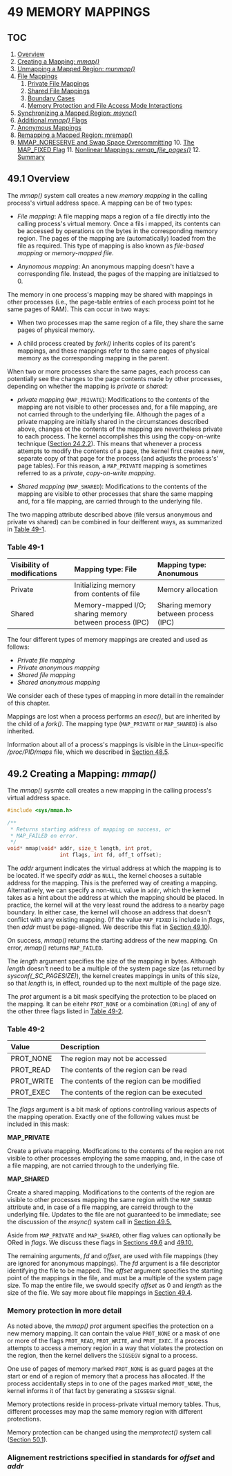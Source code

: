 # 49 MEMORY MAPPINGS

## TOC

1. [Overview](#491-overview)
2. [Creating a Mapping: *mmap()*](#492-creating-a-mapping-mmap)
3. [Unmapping a Mapped Region: *munmap()*](#493-unmapping-a-mapped-region-munmap)
4. [File Mappings](#494-file-mappings)
   1. [Private File Mappings](#4941-private-file-mappings)
   2. [Shared File Mappings](#4942-shared-file-mappings)
   3. [Boundary Cases](#4943-boundary-cases)
   4. [Memory Protection and File Access Mode Interactions](#4944-memory-protection-and-file-access-mode-interactions)
5. [Synchronizing a Mapped Region: *msync()*](#495-synchronizing-a-mapped-region-msync)
6. [Additional *mmap()* Flags](#496-additional-mmap-flags)
7. [Anonymous Mappings](#497-anonymous-mappings)
8. [Remapping a Mapped Region: mremap()](#498-remapping-a-mapped-region-mremap)
9. [MMAP_NORESERVE and Swap Space Overcommitting](#499-mmap-noreserve-and-swap-space-overcommitting)
   10. [The MAP_FIXED Flag](#4910-the-map-fixed-flag)
   11. [Nonlinear Mappings: *remap_file_pages()*](#4911-nonlinear-mappings-remap-file-pages)
   12. [Summary](#4912-summary)

## 49.1 Overview

The *mmap()* system call creates a new *memory mapping* in the calling
process's virtual address space.  A mapping can be of two types:

* *File mapping*: A file mapping maps a region of a file directly into the
  calling process's virtual memory. Once a fils i mapped, its contents can be
  accessed by operations on the bytes in the corresponding memory region. The
  pages of the mapping are (automatically) loaded from the file as required.
  This type of mapping is also known as *file-based mapping* or *memory-mapped
  file*.

* *Anynomous mapping*: An anonymous mapping doesn't have a corresponding file.
  Instead, the pages of the mapping are initialzsed to 0.

The memory in one process's mapping may be shared with mappings in other
processes (i.e., the page-table entries of each process point tot he same pages
of RAM). This can occur in two ways:

* When two processes map the same region of a file, they share the same pages
  of physical memory.

* A child process created by *fork()* inherits copies of its parent's mappings,
  and these mappings refer to the same pages of physical memory as the
  corresponding mapping in the parent.

When two or more processes share the same pages, each process can potentially
see the changes to the page contents made by other processes, depending on
whether the mapping is *private* or *shared*:

* *private mapping* (`MAP_PRIVATE`): Modifications to the contents of the
  mapping are not visible to other processes and, for a file mapping, are not
  carried through to the underlying file. Although the pages of a private
  mapping are initially shared in the circumstances described above, changes ot
  the contents of the mapping are nevertheless private to each process. The
  kernel accomplishes this using the copy-on-write technique ([Section
  24.2.2](#noop)). This means that whenever a process attempts to modify the
  contents of a page, the kernel first creates a new, separate copy of that
  page for the process (and adjusts the process's' page tables). For this
  reason, a `MAP_PRIVATE` mapping is sometimes referred to as a *private*,
  *copy-on-write mapping*.

* *Shared mapping* (`MAP_SHARED`): Modifications to the contents of the mapping
  are visible to other processes that share the same mapping and, for a file
  mapping, are carried through to the underlying file.

The two mapping attribute described above (file versus anonymous and private vs
shared) can be combined in four deifferent ways, as summarized in [Table
49-1](#table-49-1).

### Table 49-1

| Visibility of modifications | Mapping type: File                                      | Mapping type: Anonumous              |
|:--------------------------- |:------------------------------------------------------- |:------------------------------------ |
| Private                     | Initializing memory from contents of file               | Memory allocation                    |
| Shared                      | Memory-mapped I/O; sharing memory between process (IPC) | Sharing memory between process (IPC) |


The four different types of memory mappings are created and used as follows:

* *Private file mapping*
* *Private anonymous mapping*
* *Shared file mapping*
* *Shared anonymous mapping*

We consider each of these types of mapping in more detail in the remainder of
this chapter.

Mappings are lost when a process performs an *esec()*, but are inherited by the
child of a *fork()*. The mapping type (`MAP_PRIVATE` or `MAP_SHARED`) is also
inherited.

Information about all of a process's mappings is visible in the Linux-specific 
*/proc/PID/maps* file, which we described in [Section 48.5](#noop).


## 49.2 Creating a Mapping: *mmap()*

The *mmap()* sysmte call creates a new mapping in the calling process's virtual
address space.

```c
#include <sys/mman.h>

/**
 * Returns starting address of mapping on success, or
 * MAP_FAILED on error.
 */
void* mmap(void* addr, size_t length, int prot, 
                 int flags, int fd, off_t offset);
```

The *addr* argument indicates the virtual address at which the mapping is to be
located. If we specify *addr* as `NULL`, the kernel chooses a suitable address
for the mapping. This is the preferred way of creating a mapping.
Alternatively, we can specify a non-`NULL` value in `addr`, which the kernel
takes as a hint about the address at which the mapping should be placed. In
practice, the kernel will at the very least round the address to a nearby page
boundary. In either case, the kernel will choose an address that doesn't
conflict with any existing mapping. (If the value `MAP_FIXED` is include in
*flags*, then *addr* must be page-aligned. We describe this flat in [Section
49.10](#noop)).

On success, *mmap()* returns the starting address of the new mapping. On error,
*mmap()* returns `MAP_FAILED`.

The *length* argument specifies the size of the mapping in bytes. Although
*length* doesn't need to be a multiple of the system page size (as returned by
*sysconf(_SC_PAGESIZE)*), the kernel creates mappings in units of this size, so
that *length* is, in effect, rounded up to the next multiple of the page size.

The *prot* argument is a bit mask specifying the protection to be placed on the
mapping. It can be eitehr `PROT_NONE` or a combination (`ORing`) of any of the
other three flags listed in [Table 49-2](#table-49-2).

### Table 49-2

| Value      | Description                                  |
|:---------- |:-------------------------------------------- |
| PROT_NONE  | The region may not be accessed               |
| PROT_READ  | The contents of the region can be read       |
| PROT_WRITE | The contents of the region can be modified   |
| PROT_EXEC  | The contents of the region can be executed   |


The *flags* argument is a bit mask of options controlling various aspects of
the mapping operation. Exactly one of the following values must be included in
this mask:

**MAP_PRIVATE**

  Create a private mapping. Modfications to the contents of the region are
  not visible to other processes employing the same mapping, and, in the case
  of a file mapping, are not carried through to the underlying file.

**MAP_SHARED**

  Create a shared mapping. Modifications to the contents of the region are
  visible to other processes mapping the same region with the `MAP_SHARED`
  attribute and, in case of a file mapping, are carreid through to the
  underlying file. Updates to the file are not guaranteed to be immediate; see
  the discussion of the *msync()* system call in [Section 49.5.](#noop)

Aside from `MAP_PRIVATE` and `MAP_SHARED`, other flag values can optionally be
ORed in *flags*. We discuss these flags in [Sections 49.6](#noop) and
[49.10.](#noop)
  
The remaining arguments, *fd* and *offset*, are used with file mappings (they
are ignored for anonymous mappings). The *fd* argument is a file descriptor
identifying the file to be mapped. The *offset* argument specifies the starting
point of the mappings in the file, and must be a multiple of the system page
size.  To map the entire file, we swould specify *offset* as 0 and *length* as
the size of the file. We say more about file mappings in [Section 49.4](#noop).


### Memory protection in more detail

As noted above, the *mmap() prot* argument specifies the protection on a new
memory mapping. It can contain the  value `PROT_NONE` or a mask of one or more
of the flags `PROT_READ`, `PROT_WRITE`, and `PROT_EXEC`. If a process attempts
to access a memory region in a way that violates the protection on the region,
then the kernel delivers the `SIGSEGV` signal to a process.

One use of pages of memory marked `PROT_NONE` is as guard pages at the start or
end of a region of memory that a process has allocated. If the process
accidentally steps in to one of the pages marked `PROT_NONE`, the kernel
informs it of that fact by generating a `SIGSEGV` signal.

Memory protections reside in process-private virtual memory tables. Thus,
different processes may map the same memory region with different protections.

Memory protection can be changed using the *memprotect()* system call ([Section
50.1](#noop)).


### Alignement restrictions specified in standards for *offset* and *addr*











